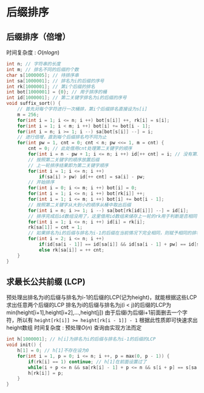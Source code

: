 # 后缀排序

## 后缀排序（倍增）
时间复杂度 : $O(nlogn)$
```cpp
int n; // 字符串的长度
int m; // 排名不同的后缀的个数
char s[1000005]; // 待排序串
int sa[1000001]; // 排名为i的后缀的序号
int rk[1000001]; // 第i个后缀的排名
int bot[1000001] = {0}; // 用于排序的桶
int id[1000001]; // 第二关键字排名为i的后缀的序号
void suffix_sort() {
    // 首先对每个字符进行一次桶排，第i个后缀排名直接设为s[i]
    m = 256;
    for(int i = 1; i <= n; i ++) bot[s[i]] ++, rk[i] = s[i];
    for(int i = 1; i < m; i ++) bot[i] += bot[i - 1];
    for(int i = n; i >= 1; i --) sa[bot[s[i]] --] = i;
    // 进行倍增，直到每个后缀排名均不同为止
    for(int pw = 1, cnt = 0; cnt < n; pw <<= 1, m = cnt) {
        cnt = 0; // 此处借用cnt处理第二关键字的顺序
        for(int i = n - pw + 1; i <= n; i ++) id[++ cnt] = i; // 没有第二关键字的后缀放到最前
        // 按照第二关键字的顺序放置后缀
        // 上一轮排序结果即为第二关键字顺序
        for(int i = 1; i <= n; i ++)
            if(sa[i] > pw) id[++ cnt] = sa[i] - pw;
        // 开始排序
        for(int i = 0; i <= m; i ++) bot[i] = 0;
        for(int i = 1; i <= n; i ++) bot[rk[i]] ++;
        for(int i = 1; i <= m; i ++) bot[i] += bot[i - 1];
        // 按照第二关键字从大到小的顺序从桶中取出后缀
        for(int i = n; i >= 1; i --) sa[bot[rk[id[i]]] --] = id[i];
        // 排序完成后id数组没用了，这里借用id数组来储存上一轮的rk用于判断是否相同
        for(int i = 1; i <= n; i ++) id[i] = rk[i];
        rk[sa[1]] = cnt = 1;
        // 如果排名为i的后缀与排名为i-1的后缀在当前情况下完全相同，则赋予相同的排名(rk)
        for(int i = 2; i <= n; i ++)
            if(id[sa[i - 1]] == id[sa[i]] && id[sa[i - 1] + pw] == id[sa[i] + pw]) rk[sa[i]] = cnt;
            else rk[sa[i]] = ++ cnt;
    }
}
```

## 求最长公共前缀 (LCP)
预处理出排名为i的后缀与排名为i-1的后缀的LCP(记为height)，就能根据这些LCP求出任意两个后缀的LCP
排名为i的后缀与排名为j(i < j)的后缀的LCP为 min(height[i+1],height[i+2],...,height[j])
由于后缀i为后缀i+1前面删去一个字符，所以有 `height[rk[i]] >= height[rk[i - 1]] - 1`
根据此性质即可快速求出height数组
时间复杂度 : 预处理$O(n)$ 查询由实现方法而定
```cpp
int h[1000001]; // h[i]为排名为i的后缀与排名为i-1的后缀的LCP
void init() {
    h[1] = 0; // h[1]不存在设为0
    for(int i = 1, p = 0; i <= n; i ++, p = max(0, p - 1)) {
	    if(rk[i] == 1) continue; // h[1]在前面设置过了
	    while(i + p <= n && sa[rk[i] - 1] + p <= n && s[i + p] == s[sa[rk[i] - 1] + p]) p ++;
	    h[rk[i]] = p;
    }
}
```